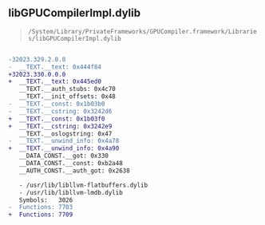 ## libGPUCompilerImpl.dylib

> `/System/Library/PrivateFrameworks/GPUCompiler.framework/Libraries/libGPUCompilerImpl.dylib`

```diff

-32023.329.2.0.0
-  __TEXT.__text: 0x444f84
+32023.330.0.0.0
+  __TEXT.__text: 0x445ed0
   __TEXT.__auth_stubs: 0x4c70
   __TEXT.__init_offsets: 0x48
-  __TEXT.__const: 0x1b03b0
-  __TEXT.__cstring: 0x3242d6
+  __TEXT.__const: 0x1b03f0
+  __TEXT.__cstring: 0x3242e9
   __TEXT.__oslogstring: 0x47
-  __TEXT.__unwind_info: 0x4a78
+  __TEXT.__unwind_info: 0x4a90
   __DATA_CONST.__got: 0x330
   __DATA_CONST.__const: 0xb2a48
   __AUTH_CONST.__auth_got: 0x2638

   - /usr/lib/libllvm-flatbuffers.dylib
   - /usr/lib/libllvm-lmdb.dylib
   Symbols:   3026
-  Functions: 7703
+  Functions: 7709
 

```
